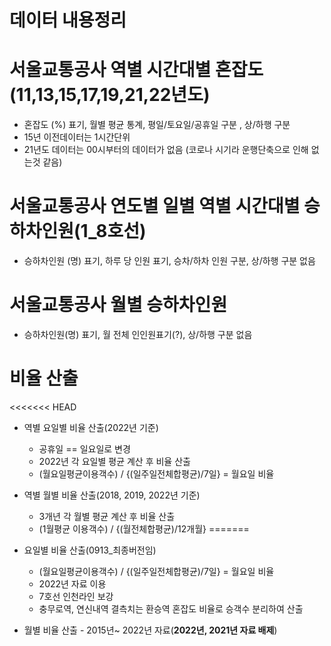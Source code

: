 # 데이터 내용정리

# 서울교통공사 역별 시간대별 혼잡도 (11,13,15,17,19,21,22년도)
  * 혼잡도 (%) 표기, 월별 평균 통계, 평일/토요일/공휴일 구분 , 상/하행 구분
  * 15년 이전데이터는 1시간단위
  * 21년도 데이터는 00시부터의 데이터가 없음 (코로나 시기라 운행단축으로 인해 없는것 같음)

# 서울교통공사 연도별 일별 역별 시간대별 승하차인원(1_8호선)
  * 승하차인원 (명) 표기, 하루 당 인원 표기, 승차/하차 인원 구분, 상/하행 구분 없음

# 서울교통공사 월별 승하차인원
  * 승하차인원(명) 표기, 월 전체 인인원표기(?), 상/하행 구분 없음

# 비율 산출
<<<<<<< HEAD
  * 역별 요일별 비율 산출(2022년 기준)
    - 공휴일 == 일요일로 변경
    - 2022년 각 요일별 평균 계산 후 비율 산출
    - (월요일평균이용객수) / {(일주일전체합평균)/7일}  = 월요일 비율 
  * 역별 월별 비율 산출(2018, 2019, 2022년 기준)
    - 3개년 각 월별 평균 계산 후 비율 산출
    - (1월평균 이용객수) / {(월전체합평균)/12개월} 
=======
  * 요일별 비율 산출(0913_최종버전임)
    - (월요일평균이용객수) / {(일주일전체합평균)/7일}  = 월요일 비율 
    - 2022년 자료 이용
    - 7호선 인천라인 보강
    - 충무로역, 연신내역 결측치는 환승역 혼잡도 비율로 승객수 분리하여 산출
   
   * 월별 비율 산출
    - 2015년~ 2022년 자료(**2022년, 2021년 자료 배제**)

